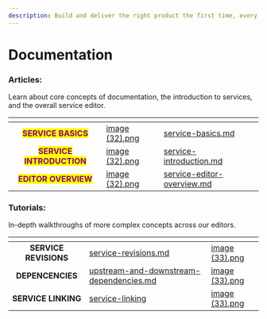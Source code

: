 ```yaml
---
description: Build and deliver the right product the first time, every time.
---
```


# Documentation

### Articles:

Learn about core concepts of documentation, the introduction to services, and the overall service editor.

<table data-view="cards"><thead><tr><th align="center"></th><th data-hidden data-card-cover data-type="files"></th><th data-hidden data-card-target data-type="content-ref"></th></tr></thead><tbody><tr><td align="center"><mark style="color:purple;"><strong>SERVICE BASICS</strong></mark></td><td><a href="../../.gitbook/assets/image (32).png">image (32).png</a></td><td><a href="service-basics.md">service-basics.md</a></td></tr><tr><td align="center"><mark style="color:purple;"><strong>SERVICE INTRODUCTION</strong></mark></td><td><a href="../../.gitbook/assets/image (32).png">image (32).png</a></td><td><a href="service-introduction.md">service-introduction.md</a></td></tr><tr><td align="center"><mark style="color:purple;"><strong>EDITOR OVERVIEW</strong></mark></td><td><a href="../../.gitbook/assets/image (32).png">image (32).png</a></td><td><a href="service-editor-overview.md">service-editor-overview.md</a></td></tr></tbody></table>

### Tutorials:

In-depth walkthroughs of more complex concepts across our editors.

<table data-view="cards"><thead><tr><th align="center"></th><th data-hidden data-card-target data-type="content-ref"></th><th data-hidden data-card-cover data-type="files"></th></tr></thead><tbody><tr><td align="center"><strong>SERVICE REVISIONS</strong></td><td><a href="service-revisions.md">service-revisions.md</a></td><td><a href="../../.gitbook/assets/image (33).png">image (33).png</a></td></tr><tr><td align="center"><strong>DEPENCENCIES</strong></td><td><a href="upstream-and-downstream-dependencies.md">upstream-and-downstream-dependencies.md</a></td><td><a href="../../.gitbook/assets/image (33).png">image (33).png</a></td></tr><tr><td align="center"><strong>SERVICE LINKING</strong></td><td><a href="service-linking/">service-linking</a></td><td><a href="../../.gitbook/assets/image (33).png">image (33).png</a></td></tr></tbody></table>

